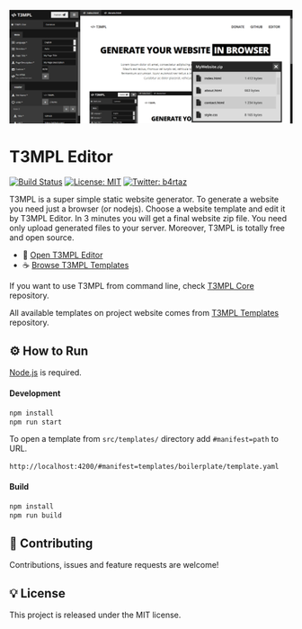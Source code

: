 ![T3MPL Editor](t3mpl-editor.png)

# T3MPL Editor

[![Build Status](https://travis-ci.org/b4rtaz/t3mpl-editor.svg?branch=master)](https://travis-ci.org/b4rtaz/t3mpl-editor) [![License: MIT](https://img.shields.io/github/license/mashape/apistatus.svg)](/LICENSE) [![Twitter: b4rtaz](https://img.shields.io/twitter/follow/b4rtaz.svg?style=social)](https://twitter.com/b4rtaz)

T3MPL is a super simple static website generator. To generate a website you need just a browser (or nodejs). Choose a website template and edit it by T3MPL Editor. In 3 minutes you will get a final website zip file. You need only upload generated files to your server. Moreover, T3MPL is totally free and open source.

* 🍕 [Open T3MPL Editor](http://t3mpl.n4no.com/editor/#manifest=../templates/t3mpl-one/template.yaml)
* ☕ [Browse T3MPL Templates](http://t3mpl.n4no.com/)

If you want to use T3MPL from command line, check [T3MPL Core](https://github.com/b4rtaz/t3mpl-core) repository.

All available templates on project website comes from [T3MPL Templates](https://github.com/b4rtaz/t3mpl-templates) repository.

## ⚙️ How to Run

[Node.js](https://nodejs.org/en/) is required.

#### Development

```
npm install
npm run start
```

To open a template from `src/templates/` directory add `#manifest=path` to URL.

`http://localhost:4200/#manifest=templates/boilerplate/template.yaml`

#### Build

```
npm install
npm run build
```

## 🤝 Contributing

Contributions, issues and feature requests are welcome!

## 💡 License

This project is released under the MIT license.

